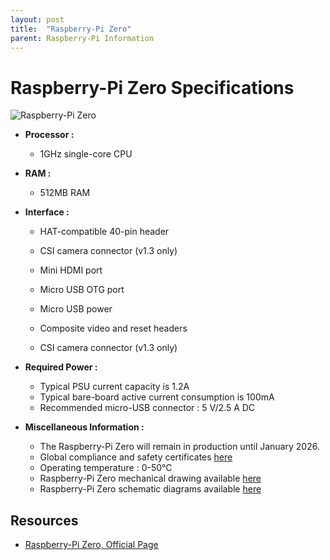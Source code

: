 ```yaml
---
layout: post
title:  "Raspberry-Pi Zero"
parent: Raspberry-Pi Information
---
```


# Raspberry-Pi Zero Specifications

![Raspberry-Pi Zero ](https://www.raspberrypi.org/homepage-9df4b/static/65b0d08abaa609951b5a64529cc7f455/052d8/6b0defdbbf40792b64159ab8169d97162c380b2c_raspberry-pi-zero-1-1755x1080.jpg)

- **Processor :** 

  - 1GHz single-core CPU

  

- **RAM :** 

  - 512MB RAM

  

- **Interface :** 

  - HAT-compatible 40-pin header

  - CSI camera connector (v1.3 only)
  - Mini HDMI port
  - Micro USB OTG port
  - Micro USB power
  - Composite video and reset headers
  - CSI camera connector (v1.3 only)

  

- **Required Power :** 

  - Typical PSU current capacity is 1.2A
  - Typical bare-board active current consumption is 100mA
  - Recommended micro-USB connector : 5 V/2.5 A DC



- **Miscellaneous Information :**
  - The Raspberry-Pi Zero will remain in production until January 2026.
  - Global compliance and safety certificates [here](https://www.raspberrypi.org/documentation/hardware/raspberrypi/conformity.md)
  - Operating temperature : 0-50°C
  - Raspberry-Pi Zero mechanical drawing available [here](https://www.raspberrypi.org/documentation/hardware/raspberrypi/mechanical/rpi_MECH_Zero_1p3.pdf)
  - Raspberry-Pi Zero schematic diagrams available [here](https://www.raspberrypi.org/documentation/hardware/raspberrypi/schematics/rpi_SCH_Zero_1p3_reduced.pdf)



## Resources

- [Raspberry-Pi Zero, Official Page](https://www.raspberrypi.org/products/raspberry-pi-zero/)
